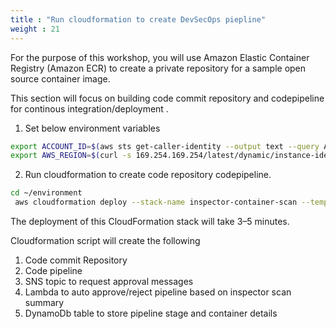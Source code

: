 ```yaml
---
title : "Run cloudformation to create DevSecOps piepline"
weight : 21
---
```



For the purpose of this workshop, you will use Amazon Elastic Container Registry (Amazon ECR) to create a private repository for a sample open source container image.

This section will focus on building code commit repository and codepipeline for continous integration/deployment .



1. Set below environment variables
```bash
export ACCOUNT_ID=$(aws sts get-caller-identity --output text --query Account)
export AWS_REGION=$(curl -s 169.254.169.254/latest/dynamic/instance-identity/document | jq -r '.region')
```
2.  Run cloudformation to create code repository codepipeline.
```bash
cd ~/environment
 aws cloudformation deploy --stack-name inspector-container-scan --template-file inspector-container-scan.yaml --parameter-overrides CodeBucket=inspectpr-pipeline CodeKey=InspectorRepo/SourceOutput/code.zip --capabilities CAPABILITY_NAMED_IAM
```


The deployment of this CloudFormation stack will take 3–5 minutes.

Cloudformation script will create the following
1. Code commit Repository
2. Code pipeline
3. SNS topic to request approval messages
3. Lambda to auto approve/reject pipeline based on inspector scan summary
4. DynamoDb table to store pipeline stage and container details
